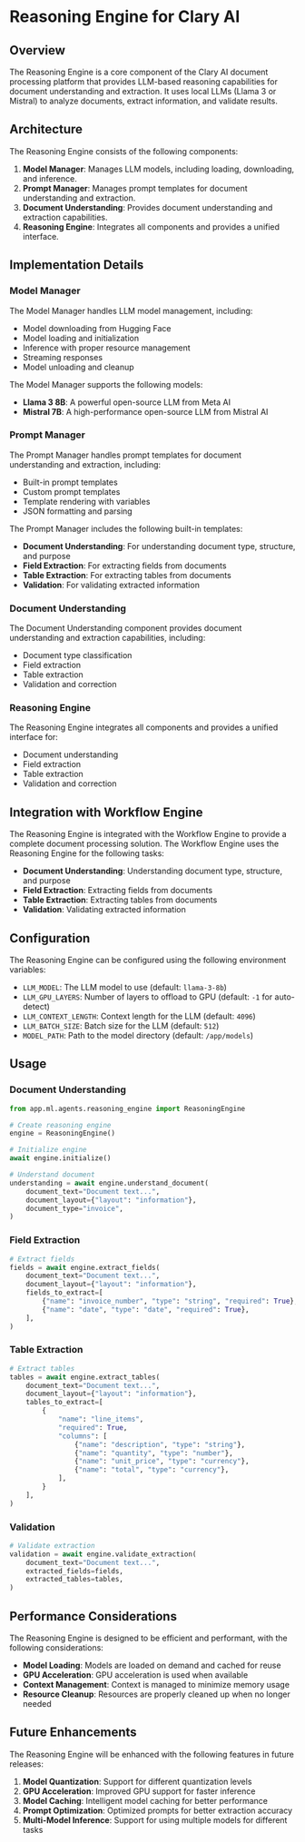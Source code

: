 # Reasoning Engine for Clary AI

## Overview

The Reasoning Engine is a core component of the Clary AI document processing platform that provides LLM-based reasoning capabilities for document understanding and extraction. It uses local LLMs (Llama 3 or Mistral) to analyze documents, extract information, and validate results.

## Architecture

The Reasoning Engine consists of the following components:

1. **Model Manager**: Manages LLM models, including loading, downloading, and inference.
2. **Prompt Manager**: Manages prompt templates for document understanding and extraction.
3. **Document Understanding**: Provides document understanding and extraction capabilities.
4. **Reasoning Engine**: Integrates all components and provides a unified interface.

## Implementation Details

### Model Manager

The Model Manager handles LLM model management, including:

- Model downloading from Hugging Face
- Model loading and initialization
- Inference with proper resource management
- Streaming responses
- Model unloading and cleanup

The Model Manager supports the following models:

- **Llama 3 8B**: A powerful open-source LLM from Meta AI
- **Mistral 7B**: A high-performance open-source LLM from Mistral AI

### Prompt Manager

The Prompt Manager handles prompt templates for document understanding and extraction, including:

- Built-in prompt templates
- Custom prompt templates
- Template rendering with variables
- JSON formatting and parsing

The Prompt Manager includes the following built-in templates:

- **Document Understanding**: For understanding document type, structure, and purpose
- **Field Extraction**: For extracting fields from documents
- **Table Extraction**: For extracting tables from documents
- **Validation**: For validating extracted information

### Document Understanding

The Document Understanding component provides document understanding and extraction capabilities, including:

- Document type classification
- Field extraction
- Table extraction
- Validation and correction

### Reasoning Engine

The Reasoning Engine integrates all components and provides a unified interface for:

- Document understanding
- Field extraction
- Table extraction
- Validation and correction

## Integration with Workflow Engine

The Reasoning Engine is integrated with the Workflow Engine to provide a complete document processing solution. The Workflow Engine uses the Reasoning Engine for the following tasks:

- **Document Understanding**: Understanding document type, structure, and purpose
- **Field Extraction**: Extracting fields from documents
- **Table Extraction**: Extracting tables from documents
- **Validation**: Validating extracted information

## Configuration

The Reasoning Engine can be configured using the following environment variables:

- `LLM_MODEL`: The LLM model to use (default: `llama-3-8b`)
- `LLM_GPU_LAYERS`: Number of layers to offload to GPU (default: `-1` for auto-detect)
- `LLM_CONTEXT_LENGTH`: Context length for the LLM (default: `4096`)
- `LLM_BATCH_SIZE`: Batch size for the LLM (default: `512`)
- `MODEL_PATH`: Path to the model directory (default: `/app/models`)

## Usage

### Document Understanding

```python
from app.ml.agents.reasoning_engine import ReasoningEngine

# Create reasoning engine
engine = ReasoningEngine()

# Initialize engine
await engine.initialize()

# Understand document
understanding = await engine.understand_document(
    document_text="Document text...",
    document_layout={"layout": "information"},
    document_type="invoice",
)
```

### Field Extraction

```python
# Extract fields
fields = await engine.extract_fields(
    document_text="Document text...",
    document_layout={"layout": "information"},
    fields_to_extract=[
        {"name": "invoice_number", "type": "string", "required": True},
        {"name": "date", "type": "date", "required": True},
    ],
)
```

### Table Extraction

```python
# Extract tables
tables = await engine.extract_tables(
    document_text="Document text...",
    document_layout={"layout": "information"},
    tables_to_extract=[
        {
            "name": "line_items",
            "required": True,
            "columns": [
                {"name": "description", "type": "string"},
                {"name": "quantity", "type": "number"},
                {"name": "unit_price", "type": "currency"},
                {"name": "total", "type": "currency"},
            ],
        }
    ],
)
```

### Validation

```python
# Validate extraction
validation = await engine.validate_extraction(
    document_text="Document text...",
    extracted_fields=fields,
    extracted_tables=tables,
)
```

## Performance Considerations

The Reasoning Engine is designed to be efficient and performant, with the following considerations:

- **Model Loading**: Models are loaded on demand and cached for reuse
- **GPU Acceleration**: GPU acceleration is used when available
- **Context Management**: Context is managed to minimize memory usage
- **Resource Cleanup**: Resources are properly cleaned up when no longer needed

## Future Enhancements

The Reasoning Engine will be enhanced with the following features in future releases:

1. **Model Quantization**: Support for different quantization levels
2. **GPU Acceleration**: Improved GPU support for faster inference
3. **Model Caching**: Intelligent model caching for better performance
4. **Prompt Optimization**: Optimized prompts for better extraction accuracy
5. **Multi-Model Inference**: Support for using multiple models for different tasks
